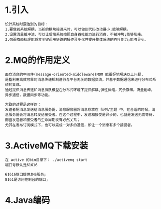 # 1.引入

```
设计系统时要达到的目标：
1.要做到系统解耦，当新的模块接进来时，可以做到代码改动最小;能够解耦。
2.设置流量缓冲池，可以让后端系统按照自身吞吐能力进行消费，不被冲垮;能够削峰。
3.强弱依赖梳理能将非关键调用链路的操作异步化并提升整体系统的吞吐能力;能够异步。
```



# 2.MQ的作用定义

```
面向消息的中间件(message-oriented-middleware)MOM 能很好地解决以上问题.
是指利用高效可靠的消息传递机制进行与平台无关的数据交流，并基于数据通信来进行分布式系统的集成。
通过提供消息传递和消息排队模型在分布式环境下提供解耦,弹性伸缩，冗余存储，流量削峰，异步通信，数据同步等功能。

大致的过程是这样的：
发送者把消息发送给消息服务器，消息服务器将消息存放在 队列/主题 中，在合适的时候，消息服务器会将消息转发给接受者。在这个过程中，发送和接受是异步的，也就是发送无需等待，而且发送者和接受者的生命周期没有必然关系；
尤其在发布订阅模式下，也可以完成一对多的通信，即让一个消息有多个接受者。
```



# 3.ActiveMQ下载安装

```
在 active 的bin目录下： ./activemq start
端口号默认是61616

61616端口提供JMS服务;
8161是访问控制台的端口;
```



# 4.Java编码

```

```


